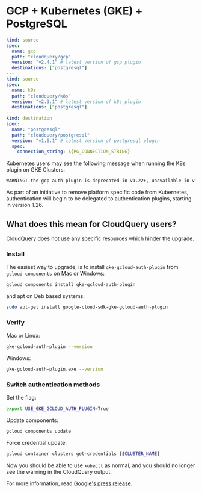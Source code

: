 # GCP + Kubernetes (GKE) + PostgreSQL

```yaml
kind: source
spec:
  name: gcp
  path: "cloudquery/gcp"
  version: "v2.4.1" # latest version of gcp plugin
  destinations: ["postgresql"]
---
kind: source
spec:
  name: k8s
  path: "cloudquery/k8s"
  version: "v2.3.1" # latest version of k8s plugin
  destinations: ["postgresql"]
---
kind: destination
spec:
  name: "postgresql"
  path: "cloudquery/postgresql"
  version: "v1.6.1" # latest version of postgresql plugin
  spec:
    connection_string: ${PG_CONNECTION_STRING}
```

Kubernetes users may see the following message when running the K8s plugin on GKE Clusters:

```bash
WARNING: the gcp auth plugin is deprecated in v1.22+, unavailable in v1.26+; use gcloud instead.
```

As part of an initiative to remove platform specific code from Kubernetes, authentication will begin to be delegated to authentication plugins, starting in version 1.26.

## What does this mean for CloudQuery users?

CloudQuery does not use any specific resources which hinder the upgrade.

### Install

The easiest way to upgrade, is to install `gke-gcloud-auth-plugin` from `gcloud components` on Mac or Windows:

```bash
gcloud components install gke-gcloud-auth-plugin
```

and apt on Deb based systems:

```bash
sudo apt-get install google-cloud-sdk-gke-gcloud-auth-plugin
```

### Verify

Mac or Linux:

```bash
gke-gcloud-auth-plugin --version 
```

Windows:

```bash
gke-gcloud-auth-plugin.exe --version
```

### Switch authentication methods

Set the flag:

```bash
export USE_GKE_GCLOUD_AUTH_PLUGIN=True
```

Update components:

```bash
gcloud components update
```

Force credential update:

```bash
gcloud container clusters get-credentials {$CLUSTER_NAME}
```

Now you should be able to use `kubectl` as normal, and you
should no longer see the warning in the CloudQuery output.

For more information, read [Google's press release](https://cloud.google.com/blog/products/containers-kubernetes/kubectl-auth-changes-in-gke).
